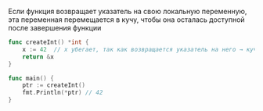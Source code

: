 Если функция возвращает указатель на свою локальную переменную, эта переменная перемещается в кучу, чтобы она осталась доступной после завершения функции

```go
func createInt() *int {
    x := 42  // x убегает, так как возвращается указатель на него → куча
    return &x
}

func main() {
    ptr := createInt()
    fmt.Println(*ptr) // 42
}
```
